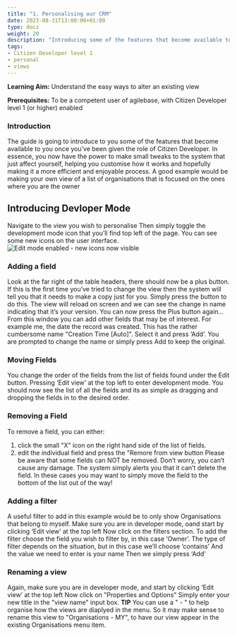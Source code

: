 ```yaml
---
title: "1. Personalising our CRM"
date: 2023-08-31T13:00:00+01:00
type: docs
weight: 20
description: "Introducing some of the features that become available to you once you’ve been given the role of Citizen Developer"
tags:
- Citizen Developer level 1
- personal 
- views
---
```

**Learning Aim:**  Understand the easy ways to alter an existing view

**Prerequisites:** To be a competent user of agilebase, with Citizen Developer level 1 (or higher) enabled

### Introduction
The guide is going to introduce to you some of the features that become available to you once you’ve been given the role of Citizen Developer. In essence, you now have the power to make small tweaks to the system that just affect yourself, helping you customise how it works and hopefully making it a more efficient and enjoyable process.
A good example would be making your own view of a list of organisations that is focused on the ones where you are the owner

## Introducing Devloper Mode 
Navigate to the view you wish to personalise
Then simply toggle the development mode icon that you’ll find top left of the page.
You can see some new icons on the user interface.
![Edit mode enabled - new icons now visible](/view-edit-mode.png)

### Adding a field
Look at the far right of the table headers, there should now be a plus button.
If this is the first time you’ve tried to change the view then the system will tell you that it needs to make a copy just for you. Simply press the button to do this. The view will reload on screen and we can see the change in name indicating that it’s your version. You can now press the Plus button again…
From this window you can add other fields that may be of interest.
For example me, the date the record was created. This has the rather cumbersome name "Creation Time [Auto]". Select it and press ‘Add’.
You are prompted to change the name or simply press Add to keep the original.

### Moving Fields
You change the order of the fields from the list of fields found under the Edit button.
Pressing  ‘Edit view’ at the top left to enter development mode. You should now see the list of all the fields and its as simple as dragging and dropping the fields in to the desired order.

### Removing a Field
To remove a field, you can either:
1) click the small "X" icon on the right hand side of the list of fields.
2) edit the individual field and press the "Remore from view button
Please be aware that some fields can NOT be removed. Don’t worry, you can’t cause any damage. The system simply alerts you that it can’t delete the field. In these cases you may want to simply move the field to the bottom of the list out of the way!

### Adding a filter
A useful filter to add in this example would be to only show Organisations that belong to myself.
Make sure you are in developer mode, oand start by clicking  ‘Edit view’ at the top left
Now click on the filters section.
To add the filter choose the field you wish to filter by, in this case ‘Owner’.
The type of filter depends on the situation, but in this case we’ll choose ‘contains’
And the value we need to enter is your name
Then we simply press ‘Add’

### Renaming a view
Again, make sure you are in developer mode, and start by clicking  ‘Edit view’ at the top left
Now click on "Properties and Options"
Simply enter your new title in the "view name" input box.
**TIP** You can use a " - " to help organise how the views are diaplyed in the menu.
So it may make sense to rename this view to "Organisations - MY", to have our view appear in the existing Organisations menu item.

